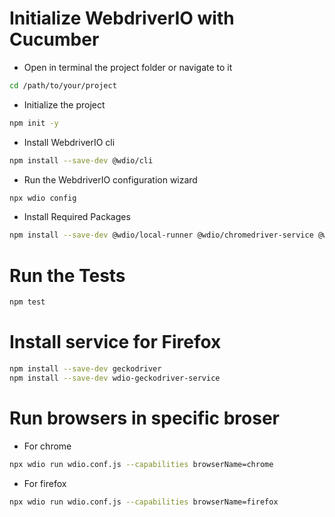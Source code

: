 # Initialize WebdriverIO with Cucumber

- Open in terminal the project folder or navigate to it
```sh
cd /path/to/your/project
```
- Initialize the project
```sh
npm init -y
```
- Install WebdriverIO cli
```sh
npm install --save-dev @wdio/cli
```
- Run the WebdriverIO configuration wizard
```sh
npx wdio config
```
- Install Required Packages
```sh
npm install --save-dev @wdio/local-runner @wdio/chromedriver-service @wdio/cucumber-framework @wdio/spec-reporter
```

# Run the Tests
```sh
npm test
```

# Install service for Firefox

```bash
npm install --save-dev geckodriver
npm install --save-dev wdio-geckodriver-service
```

# Run browsers in specific broser
- For chrome
```bash
npx wdio run wdio.conf.js --capabilities browserName=chrome
```
- For firefox
```bash
npx wdio run wdio.conf.js --capabilities browserName=firefox
```
